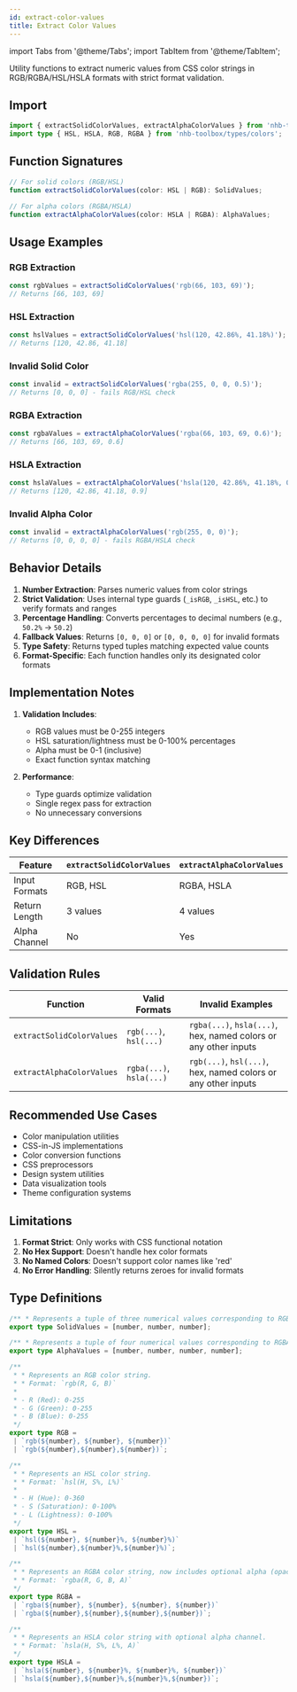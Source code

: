```yaml
---
id: extract-color-values
title: Extract Color Values
---
```


import Tabs from '@theme/Tabs';
import TabItem from '@theme/TabItem';

Utility functions to extract numeric values from CSS color strings in RGB/RGBA/HSL/HSLA formats with strict format validation.

## Import

```typescript
import { extractSolidColorValues, extractAlphaColorValues } from 'nhb-toolbox';
import type { HSL, HSLA, RGB, RGBA } from 'nhb-toolbox/types/colors';
```

## Function Signatures

```typescript
// For solid colors (RGB/HSL)
function extractSolidColorValues(color: HSL | RGB): SolidValues;

// For alpha colors (RGBA/HSLA)
function extractAlphaColorValues(color: HSLA | RGBA): AlphaValues;
```

## Usage Examples

<Tabs>
<TabItem value="solid" label="Solid Colors" default>

### RGB Extraction

```typescript
const rgbValues = extractSolidColorValues('rgb(66, 103, 69)');
// Returns [66, 103, 69]
```

### HSL Extraction

```typescript
const hslValues = extractSolidColorValues('hsl(120, 42.86%, 41.18%)');
// Returns [120, 42.86, 41.18]
```

### Invalid Solid Color

```typescript
const invalid = extractSolidColorValues('rgba(255, 0, 0, 0.5)');
// Returns [0, 0, 0] - fails RGB/HSL check
```

</TabItem>
<TabItem value="alpha" label="Alpha Colors">

### RGBA Extraction

```typescript
const rgbaValues = extractAlphaColorValues('rgba(66, 103, 69, 0.6)');
// Returns [66, 103, 69, 0.6]
```

### HSLA Extraction

```typescript
const hslaValues = extractAlphaColorValues('hsla(120, 42.86%, 41.18%, 0.9)');
// Returns [120, 42.86, 41.18, 0.9]
```

### Invalid Alpha Color

```typescript
const invalid = extractAlphaColorValues('rgb(255, 0, 0)');
// Returns [0, 0, 0, 0] - fails RGBA/HSLA check
```

</TabItem>
</Tabs>

## Behavior Details

1. **Number Extraction**: Parses numeric values from color strings
2. **Strict Validation**: Uses internal type guards (`_isRGB`, `_isHSL`, etc.) to verify formats and ranges
3. **Percentage Handling**: Converts percentages to decimal numbers (e.g., `50.2%` → `50.2`)
4. **Fallback Values**: Returns `[0, 0, 0]` or `[0, 0, 0, 0]` for invalid formats
5. **Type Safety**: Returns typed tuples matching expected value counts
6. **Format-Specific**: Each function handles only its designated color formats

## Implementation Notes

1. **Validation Includes**:
   - RGB values must be 0-255 integers
   - HSL saturation/lightness must be 0-100% percentages
   - Alpha must be 0-1 (inclusive)
   - Exact function syntax matching

2. **Performance**:
   - Type guards optimize validation
   - Single regex pass for extraction
   - No unnecessary conversions

## Key Differences

| Feature       | `extractSolidColorValues` | `extractAlphaColorValues` |
|---------------|---------------------------|---------------------------|
| Input Formats | RGB, HSL                  | RGBA, HSLA                |
| Return Length | 3 values                  | 4 values                  |
| Alpha Channel | No                        | Yes                       |

## Validation Rules

| Function                  | Valid Formats            | Invalid Examples                                                |
|---------------------------|--------------------------|-----------------------------------------------------------------|
| `extractSolidColorValues` | `rgb(...)`, `hsl(...)`   | `rgba(...)`, `hsla(...)`, hex, named colors or any other inputs |
| `extractAlphaColorValues` | `rgba(...)`, `hsla(...)` | `rgb(...)`, `hsl(...)`, hex, named colors or any other inputs   |

## Recommended Use Cases

- Color manipulation utilities
- CSS-in-JS implementations
- Color conversion functions
- CSS preprocessors
- Design system utilities
- Data visualization tools
- Theme configuration systems

## Limitations

1. **Format Strict**: Only works with CSS functional notation
2. **No Hex Support**: Doesn't handle hex color formats
3. **No Named Colors**: Doesn't support color names like 'red'
4. **No Error Handling**: Silently returns zeroes for invalid formats

## Type Definitions

```ts
/** * Represents a tuple of three numerical values corresponding to RGB or HSL color components. */
export type SolidValues = [number, number, number];

/** * Represents a tuple of four numerical values corresponding to RGBA or HSLA color components. */
export type AlphaValues = [number, number, number, number];

/**
 * * Represents an RGB color string.
 * * Format: `rgb(R, G, B)`
 *
 * - R (Red): 0-255
 * - G (Green): 0-255
 * - B (Blue): 0-255
 */
export type RGB =
 | `rgb(${number}, ${number}, ${number})`
 | `rgb(${number},${number},${number})`;

/**
 * * Represents an HSL color string.
 * * Format: `hsl(H, S%, L%)`
 *
 * - H (Hue): 0-360
 * - S (Saturation): 0-100%
 * - L (Lightness): 0-100%
 */
export type HSL =
 | `hsl(${number}, ${number}%, ${number}%)`
 | `hsl(${number},${number}%,${number}%)`;

/**
 * * Represents an RGBA color string, now includes optional alpha (opacity).
 * * Format: `rgba(R, G, B, A)`
 */
export type RGBA =
 | `rgba(${number}, ${number}, ${number}, ${number})`
 | `rgba(${number},${number},${number},${number})`;

/**
 * * Represents an HSLA color string with optional alpha channel.
 * * Format: `hsla(H, S%, L%, A)`
 */
export type HSLA =
 | `hsla(${number}, ${number}%, ${number}%, ${number})`
 | `hsla(${number},${number}%,${number}%,${number})`;
 ```
